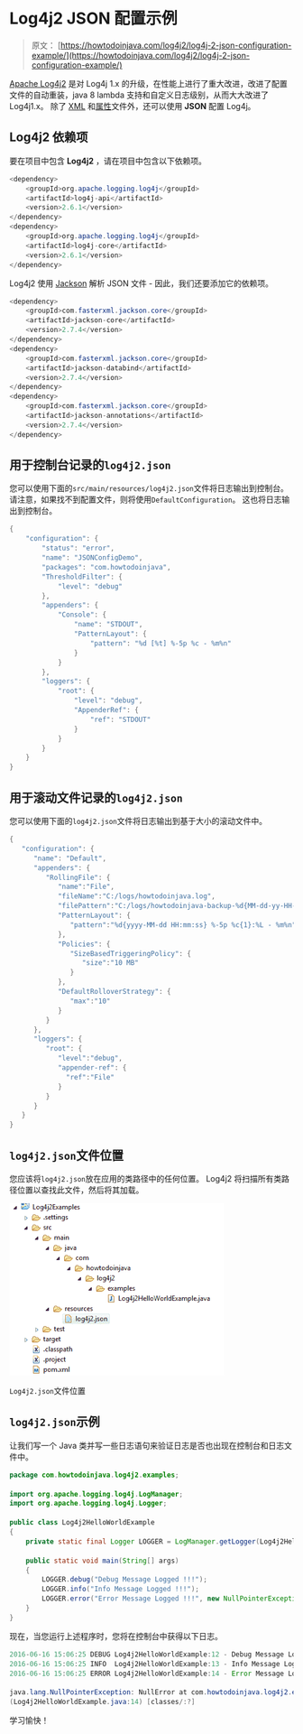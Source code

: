 # Log4j2 JSON 配置示例

> 原文： [https://howtodoinjava.com/log4j2/log4j-2-json-configuration-example/](https://howtodoinjava.com/log4j2/log4j-2-json-configuration-example/)

[Apache Log4j2](https://logging.apache.org/log4j/2.x/) 是对 Log4j 1.x 的升级，在性能上进行了重大改进，改进了配置文件的自动重装，java 8 lambda 支持和自定义日志级别，从而大大改进了 Log4j1.x。 除了 [XML](//howtodoinjava.com/log4j2/log4j-2-xml-configuration-example/) 和[属性](//howtodoinjava.com/log4j2/log4j-2-properties-file-configuration-example)文件外，还可以使用 **JSON** 配置 Log4j。

## Log4j2 依赖项

要在项目中包含 **Log4j2** ，请在项目中包含以下依赖项。

```java
<dependency>
	<groupId>org.apache.logging.log4j</groupId>
	<artifactId>log4j-api</artifactId>
	<version>2.6.1</version>
</dependency>
<dependency>
	<groupId>org.apache.logging.log4j</groupId>
	<artifactId>log4j-core</artifactId>
	<version>2.6.1</version>
</dependency>

```

Log4j2 使用 [Jackson](https://github.com/FasterXML/jackson) 解析 JSON 文件 - 因此，我们还要添加它的依赖项。

```java
<dependency>
	<groupId>com.fasterxml.jackson.core</groupId>
	<artifactId>jackson-core</artifactId>
	<version>2.7.4</version>
</dependency>
<dependency>
	<groupId>com.fasterxml.jackson.core</groupId>
	<artifactId>jackson-databind</artifactId>
	<version>2.7.4</version>
</dependency>
<dependency>
	<groupId>com.fasterxml.jackson.core</groupId>
	<artifactId>jackson-annotations</artifactId>
	<version>2.7.4</version>
</dependency>

```

## 用于控制台记录的`log4j2.json`

您可以使用下面的`src/main/resources/log4j2.json`文件将日志输出到控制台。 请注意，如果找不到配置文件，则将使用`DefaultConfiguration`。 这也将日志输出到控制台。

```java
{
    "configuration": {
        "status": "error",
        "name": "JSONConfigDemo",
        "packages": "com.howtodoinjava",
        "ThresholdFilter": {
            "level": "debug"
        },
        "appenders": {
            "Console": {
                "name": "STDOUT",
                "PatternLayout": {
                    "pattern": "%d [%t] %-5p %c - %m%n"
                }
            }
        },
        "loggers": {
            "root": {
                "level": "debug",
                "AppenderRef": {
                    "ref": "STDOUT"
                }
            }
        }
    }
}

```

## 用于滚动文件记录的`log4j2.json`

您可以使用下面的`log4j2.json`文件将日志输出到基于大小的滚动文件中。

```java
{
   "configuration": {
      "name": "Default",
      "appenders": {
         "RollingFile": {
            "name":"File",
            "fileName":"C:/logs/howtodoinjava.log",
            "filePattern":"C:/logs/howtodoinjava-backup-%d{MM-dd-yy-HH-mm-ss}-%i.log.gz",
            "PatternLayout": {
               "pattern":"%d{yyyy-MM-dd HH:mm:ss} %-5p %c{1}:%L - %m%n"
            },
            "Policies": {
               "SizeBasedTriggeringPolicy": {
                  "size":"10 MB"
               }
            },
            "DefaultRolloverStrategy": {
               "max":"10"
            }
         }
      },
      "loggers": {
         "root": {
            "level":"debug",
            "appender-ref": {
              "ref":"File"
            }
         }
      }
   }
}

```

## `log4j2.json`文件位置

您应该将`log4j2.json`放在应用的类路径中的任何位置。 Log4j2 将扫描所有类路径位置以查找此文件，然后将其加载。

![Log4j2.json file location](img/fa6c4c5e55c36bfe9b2e68eb6638ce88.png)

`Log4j2.json`文件位置



## `log4j2.json`示例

让我们写一个 Java 类并写一些日志语句来验证日志是否也出现在控制台和日志文件中。

```java
package com.howtodoinjava.log4j2.examples;

import org.apache.logging.log4j.LogManager;
import org.apache.logging.log4j.Logger;

public class Log4j2HelloWorldExample 
{
	private static final Logger LOGGER = LogManager.getLogger(Log4j2HelloWorldExample.class.getName());

	public static void main(String[] args) 
	{
		LOGGER.debug("Debug Message Logged !!!");
		LOGGER.info("Info Message Logged !!!");
		LOGGER.error("Error Message Logged !!!", new NullPointerException("NullError"));
	}
}

```

现在，当您运行上述程序时，您将在控制台中获得以下日志。

```java
2016-06-16 15:06:25 DEBUG Log4j2HelloWorldExample:12 - Debug Message Logged !!!
2016-06-16 15:06:25 INFO  Log4j2HelloWorldExample:13 - Info Message Logged !!!
2016-06-16 15:06:25 ERROR Log4j2HelloWorldExample:14 - Error Message Logged !!!

java.lang.NullPointerException: NullError at com.howtodoinjava.log4j2.examples.Log4j2HelloWorldExample.main
(Log4j2HelloWorldExample.java:14) [classes/:?]

```

学习愉快！